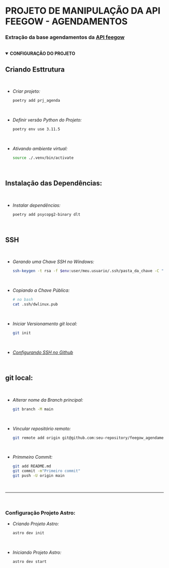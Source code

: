PROJETO DE MANIPULAÇÃO DA API FEEGOW - AGENDAMENTOS
====

### Extração da base agendamentos da [API feegow](https://staging-docs.feegow.com/#9b9c5165-c3ba-4b27-8485-f747bfcdc0fc)

<br>


<details open>
<summary><strong>CONFIGURAÇÃO DO PROJETO</strong></summary>

## Criando Esttrutura

<br>

- *Criar projeto:*
    ```sh
    poetry add prj_agenda
    ```
    <br>

- *Definir versão Python do Projeto:*
    ```sh
    poetry env use 3.11.5
    ```
    <br>

- *Ativando ambiente virtual:*
    ```sh
    source ./.venv/bin/activate
    ```

    <br>

## Instalação das Dependências:

<br>

- *Instalar dependências:*
    ```sh
    poetry add psycopg2-binary dlt
    ```

    <br>


## SSH

<br>

- *Gerando uma Chave SSH no Windows:*
    ```sh
    ssh-keygen -t rsa -f $env:user/meu.usuario/.ssh/pasta_da_chave -C "nome_da_chave"
    ```

<br>

- *Copiando a Chave Pública:*
    ```sh
    # no bash
    cat .ssh/dwlinux.pub
    ```
<br>

- *Iniciar Versionamento git local:*
    ```sh
    git init
    ```
<br>

- *[Configurando SSH no Github](https://docs.github.com/pt/authentication/connecting-to-github-with-ssh/adding-a-new-ssh-key-to-your-github-account?platform=linux#adding-a-new-ssh-key-to-your-account)*

<br>

## git local:


<br>

- *Alterar nome da Branch principal:*
    ```sh
    git branch -M main
    ```

<br>

- *Vincular repositório remoto:*
    ```sh
    git remote add origin git@github.com:seu-repository/feegow_agendamentos.git
    ```
<br>

- *Primmeiro Commit:*
    ```sh
    git add README.md
    git commit -m"Primeiro commit"
    git push -U origin main
    ```
<br>

---

<br>

### Configuração Projeto Astro:

- *Criando Projeto Astro:*
    ```sh
    astro dev init
    ```
<br>

- *Iniciando Projeto Astro:*
    ```sh
    astro dev start
    ```

</details>

<br>





